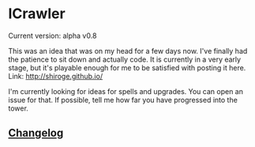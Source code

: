# ICrawler
Current version: alpha v0.8

This was an idea that was on my head for a few days now. I've finally had the patience to sit down and actually code.
It is currently in a very early stage, but it's playable enough for me to be satisfied with posting it here.
Link: http://shiroge.github.io/


I'm currently looking for ideas for spells and upgrades. You can open an issue for that. If possible, tell me how far you have progressed into the tower.

## [Changelog](https://github.com/shiroge/shiroge.github.io/blob/master/CHANGELOG.md)
